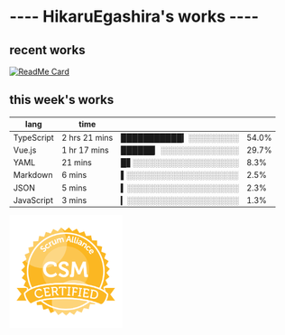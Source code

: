 # ---- HikaruEgashira's works ----

## recent works

[![ReadMe Card](https://github-readme-stats.vercel.app/api/pin/?username=twin-te&repo=twinte-front)](https://github.com/twin-te/twinte-front)

## this week's works

| lang        | time           |                       |        |
| ----------- | -------------- | --------------------- | ------ |
| TypeScript  | 2 hrs 21 mins  | ███████████▎░░░░░░░░░ |  54.0% |
| Vue.js      | 1 hr 17 mins   | ██████▏░░░░░░░░░░░░░░ |  29.7% |
| YAML        | 21 mins        | █▋░░░░░░░░░░░░░░░░░░░ |   8.3% |
| Markdown    | 6 mins         | ▌░░░░░░░░░░░░░░░░░░░░ |   2.5% |
| JSON        | 5 mins         | ▍░░░░░░░░░░░░░░░░░░░░ |   2.3% |
| JavaScript  | 3 mins         | ▎░░░░░░░░░░░░░░░░░░░░ |   1.3% |

<img src="./image/seal-csm.png" alt="" data-canonical-src="./image/seal-csm.png" width="200" height="200" />

